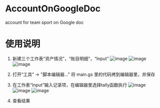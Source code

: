 # AccountOnGoogleDoc
account for team sport on Google doc

# 使用说明
1. 新建三个工作表“资产情况”，“账目明细”，“Input”
![image](https://github.com/isharecode/AccountOnGoogleDoc/blob/master/image/AccountOnGoogleDoc1.png)
![image](https://github.com/isharecode/AccountOnGoogleDoc/blob/master/image/AccountOnGoogleDoc2.png)
![image](https://github.com/isharecode/AccountOnGoogleDoc/blob/master/image/AccountOnGoogleDoc3.png)

2. 打开“工具” -> "脚本编辑器..."
将 main.gs 里的代码拷到编辑器里，并保存

3. 在工作表“Input”输入记录项，在编辑器里选择tally函数执行
![image](https://github.com/isharecode/AccountOnGoogleDoc/blob/master/image/AccountOnGoogleDoc4.png)
![image](https://github.com/isharecode/AccountOnGoogleDoc/blob/master/image/AccountOnGoogleDoc5.png)
![image](https://github.com/isharecode/AccountOnGoogleDoc/blob/master/image/AccountOnGoogleDoc6.png)

4. 查看结果
